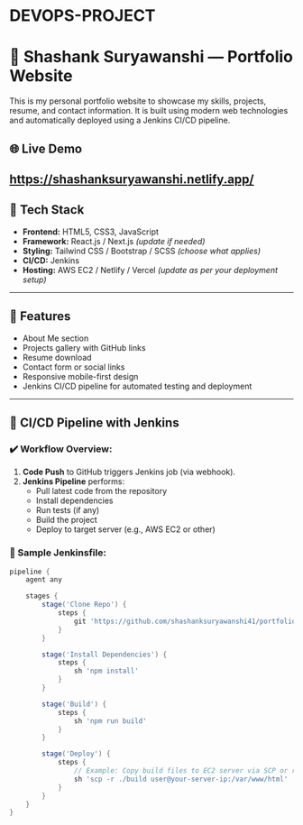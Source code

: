 # DEVOPS-PROJECT
# 💼 Shashank Suryawanshi — Portfolio Website

This is my personal portfolio website to showcase my skills, projects, resume, and contact information. It is built using modern web technologies and automatically deployed using a Jenkins CI/CD pipeline.

## 🌐 Live Demo

https://shashanksuryawanshi.netlify.app/
---

## 🚀 Tech Stack

- **Frontend:** HTML5, CSS3, JavaScript
- **Framework:** React.js / Next.js *(update if needed)*
- **Styling:** Tailwind CSS / Bootstrap / SCSS *(choose what applies)*
- **CI/CD:** Jenkins
- **Hosting:** AWS EC2 / Netlify / Vercel *(update as per your deployment setup)*

---

## 🧰 Features

- About Me section
- Projects gallery with GitHub links
- Resume download
- Contact form or social links
- Responsive mobile-first design
- Jenkins CI/CD pipeline for automated testing and deployment

---

## 🔁 CI/CD Pipeline with Jenkins

### ✔️ Workflow Overview:

1. **Code Push** to GitHub triggers Jenkins job (via webhook).
2. **Jenkins Pipeline** performs:
   - Pull latest code from the repository
   - Install dependencies
   - Run tests (if any)
   - Build the project
   - Deploy to target server (e.g., AWS EC2 or other)

### 🧪 Sample Jenkinsfile:

```groovy
pipeline {
    agent any

    stages {
        stage('Clone Repo') {
            steps {
                git 'https://github.com/shashanksuryawanshi41/portfolio.git'
            }
        }

        stage('Install Dependencies') {
            steps {
                sh 'npm install'
            }
        }

        stage('Build') {
            steps {
                sh 'npm run build'
            }
        }

        stage('Deploy') {
            steps {
                // Example: Copy build files to EC2 server via SCP or rsync
                sh 'scp -r ./build user@your-server-ip:/var/www/html'
            }
        }
    }
}
